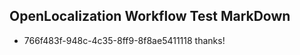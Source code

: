 ## OpenLocalization Workflow Test MarkDown
* 766f483f-948c-4c35-8ff9-8f8ae5411118 thanks!

<!--HONumber=Sep16_HO1-->


